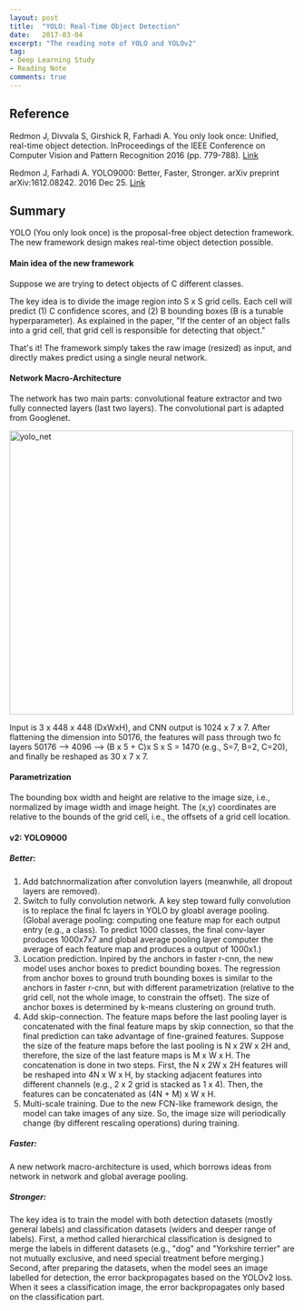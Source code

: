 ```yaml
---
layout: post
title:  "YOLO: Real-Time Object Detection"
date:   2017-03-04
excerpt: "The reading note of YOLO and YOLOv2"
tag:
- Deep Learning Study
- Reading Note
comments: true
---
```


## Reference 
Redmon J, Divvala S, Girshick R, Farhadi A. You only look once: Unified, real-time object detection. InProceedings of the IEEE Conference on Computer Vision and Pattern Recognition 2016 (pp. 779-788). [Link](http://www.cv-foundation.org/openaccess/content_cvpr_2016/html/Redmon_You_Only_Look_CVPR_2016_paper.html)

Redmon J, Farhadi A. YOLO9000: Better, Faster, Stronger. arXiv preprint arXiv:1612.08242. 2016 Dec 25. [Link](https://arxiv.org/abs/1612.08242)


## Summary

YOLO (You only look once) is the proposal-free object detection framework. The new framework design makes real-time object detection possible. 

#### Main idea of the new framework

Suppose we are trying to detect objects of C different classes.

The key idea is to divide the image region into S x S grid cells. Each cell will predict (1) C confidence scores, and (2) B bounding boxes (B is a tunable hyperparameter). As explained in the paper, "If the center of an object falls into a grid cell, that grid cell is responsible for detecting that object."

That's it! The framework simply takes the raw image (resized) as input, and directly makes predict using a single neural network. 

#### Network Macro-Architecture

The network has two main parts: convolutional feature extractor and two fully connected layers (last two layers). The convolutional part is adapted from Googlenet. 

<img src="https://ai2-s2-public.s3.amazonaws.com/figures/2016-11-08/21a1654b856cf0c64e60e58258669b374cb05539/2-Figure3-1.png" alt="yolo_net" style="width: 500px;"> 

Input is 3 x 448 x 448 (DxWxH), and CNN output is 1024 x 7 x 7. After flattening the dimension into 50176, the features will pass through two fc layers 50176 --> 4096 --> (B x 5 + C)x S x S = 1470 (e.g., S=7, B=2, C=20), and finally be reshaped as 30 x 7 x 7.

#### Parametrization 

  
The bounding box width and height are relative to the image size, i.e., normalized by image width and image height. The (x,y) coordinates are relative to the bounds of the grid cell, i.e., the offsets of a grid cell location. 

#### v2: YOLO9000

##### Better:
1. Add batchnormalization after convolution layers (meanwhile, all dropout layers are removed).
2. Switch to fully convolution network. A key step toward fully convolution is to replace the final fc layers in YOLO by gloabl average pooling. (Global average pooling: computing one feature map for each output entry (e.g., a class). To predict 1000 classes, the final conv-layer produces 1000x7x7 and global average pooling layer computer the average of each feature map and produces a output of 1000x1.)
3. Location prediction. Inpired by the anchors in faster r-cnn, the new model uses anchor boxes to predict bounding boxes. The regression from anchor boxes to ground truth bounding boxes is similar to the anchors in faster r-cnn, but with different parametrization (relative to the grid cell, not the whole image, to constrain the offset). The size of anchor boxes is determined by k-means clustering on ground truth. 
4. Add skip-connection. The feature maps before the last pooling layer is concatenated with the final feature maps by skip connection, so that the final prediction can take advantage of fine-grained features. Suppose the size of the feature maps before the last pooling is N x 2W x 2H and, therefore, the size of the last feature maps is M x W x H. The concatenation is done in two steps. First, the N x 2W x 2H features will be reshaped into 4N x W x H, by stacking adjacent features into different channels (e.g., 2 x 2 grid is stacked as 1 x 4). Then, the features can be concatenated as (4N + M) x W x H.
5. Multi-scale training. Due to the new FCN-like framework design, the model can take images of any size. So, the image size will periodically change (by different rescaling operations) during training.

##### Faster:
A new network macro-architecture is used, which borrows ideas from network in network and global average pooling.

##### Stronger:
The key idea is to train the model with both detection datasets (mostly general labels) and classification datasets (widers and deeper range of labels). First, a method called hierarchical classification is designed to merge the labels in different datasets (e.g., "dog" and "Yorkshire terrier" are not mutually exclusive, and need special treatment before merging.) Second, after preparing the datasets, when the model sees an image labelled for detection, the error backpropagates based on the YOLOv2 loss. When it sees a classification image, the error backpropagates only based on the classification part. 








